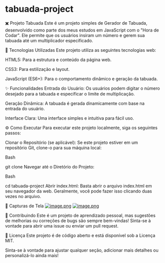 # tabuada-project

✖️ Projeto Tabuada
Este é um projeto simples de Gerador de Tabuada, desenvolvido como parte dos meus estudos em JavaScript com o "Hora de Codar". Ele permite que os usuários insiram um número e gerem sua tabuada até um multiplicador especificado.

🚀 Tecnologias Utilizadas
Este projeto utiliza as seguintes tecnologias web:

HTML5: Para a estrutura e conteúdo da página web.

CSS3: Para estilização e layout.

JavaScript (ES6+): Para o comportamento dinâmico e geração da tabuada.

✨ Funcionalidades
Entrada do Usuário: Os usuários podem digitar o número desejado para a tabuada e especificar o limite de multiplicação.

Geração Dinâmica: A tabuada é gerada dinamicamente com base na entrada do usuário.

Interface Clara: Uma interface simples e intuitiva para fácil uso.

⚙️ Como Executar
Para executar este projeto localmente, siga os seguintes passos:

Clonar o Repositório (se aplicável):
Se este projeto estiver em um repositório Git, clone-o para sua máquina local:

Bash

git clone <url-do-repositorio>
Navegar até o Diretório do Projeto:

Bash

cd tabuada-project
Abrir index.html:
Basta abrir o arquivo index.html em seu navegador da web. Geralmente, você pode fazer isso clicando duas vezes no arquivo.

📸 Capturas de Tela
[![image.png](https://i.postimg.cc/W1xCypYQ/image.png)](https://postimg.cc/NK7d9tc4)
[![image.png](https://i.postimg.cc/bJmRK3Ns/image.png)](https://postimg.cc/S2z89L9h)

🤝 Contribuindo
Este é um projeto de aprendizado pessoal, mas sugestões de melhorias ou correções de bugs são sempre bem-vindas! Sinta-se à vontade para abrir uma issue ou enviar um pull request.

📄 Licença
Este projeto é de código aberto e está disponível sob a Licença MIT.

Sinta-se à vontade para ajustar qualquer seção, adicionar mais detalhes ou personalizá-lo ainda mais!
